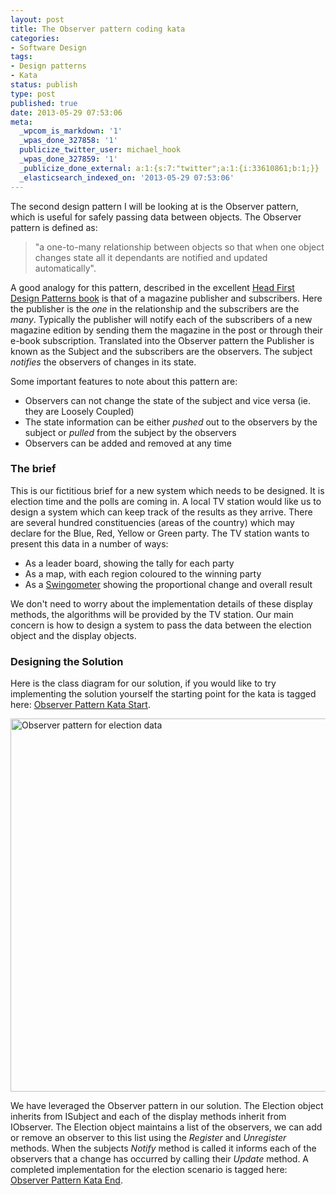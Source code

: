 ```yaml
---
layout: post
title: The Observer pattern coding kata
categories:
- Software Design
tags:
- Design patterns
- Kata
status: publish
type: post
published: true
date: 2013-05-29 07:53:06
meta:
  _wpcom_is_markdown: '1'
  _wpas_done_327858: '1'
  publicize_twitter_user: michael_hook
  _wpas_done_327859: '1'
  _publicize_done_external: a:1:{s:7:"twitter";a:1:{i:33610861;b:1;}}
  _elasticsearch_indexed_on: '2013-05-29 07:53:06'
---
```

The second design pattern I will be looking at is the Observer pattern, which is useful for safely passing data between objects. The Observer pattern is defined as:

<blockquote>"a one-to-many relationship between objects so that when one object changes state all it  dependants  are notified and updated automatically".</blockquote>

A good analogy for this pattern, described in the excellent <a href="http://www.headfirstlabs.com/books/hfdp/">Head First Design Patterns book</a>  is that of a magazine publisher and subscribers. Here the publisher is the <em>one</em>  in the relationship and the subscribers are the <em>many</em>. Typically the publisher will notify each of the subscribers of a new magazine edition by sending them the magazine in the post or through their e-book subscription.  Translated into the Observer pattern the Publisher is known as the Subject and the subscribers are the observers. The subject <em>notifies</em> the observers of changes in its state.

Some important features to note about this pattern are:

<ul>
    <li>Observers can not change the state of the subject and vice versa (ie. they are Loosely Coupled)</li>
    <li>The state information can be either <em>pushed</em> out to the observers by the subject or <em>pulled</em> from the subject by the observers</li>
    <li>Observers can be added and removed at any time</li>
</ul>

<h3>The brief</h3>

This is our  fictitious  brief for a new system which needs to be designed. It is election time and the polls are coming in. A local TV station would like us to design a system which can keep track of the results as they arrive. There are several hundred constituencies (areas of the country) which may declare for the Blue, Red, Yellow or Green party. The TV station wants to present this data in a number of ways:

<ul>
    <li>As a leader board, showing the tally for each party</li>
    <li>As a map, with each region coloured to the winning party</li>
    <li>As a <a href="http://news.bbc.co.uk/1/hi/uk_politics/election_2010/8574653.stm">Swingometer</a>  showing the proportional change and overall result</li>
</ul>

We don't need to worry about the implementation details of these display methods, the algorithms will be provided by the TV station. Our main concern is how to design a system to pass the data between the election object and the display objects.

<h3>Designing the Solution</h3>

Here is the class diagram for our solution, if you would like to try implementing the solution yourself the starting point for the kata is tagged here: <a href="https://github.com/MikeHook/DesignPatterns/tree/ObserverStart">Observer Pattern Kata Start</a>.

<img class="alignnone" alt="Observer pattern for election data" src="https://www.lucidchart.com/publicSegments/view/51892f26-05fc-4844-a25b-4c660a0087f6/image.png" width="579" height="597" />

We have leveraged the Observer pattern in our solution. The Election object inherits from ISubject and each of the display methods inherit from IObserver. The Election object maintains a list of the observers, we can add or remove an observer to this list using the <em>Register</em> and <em>Unregister</em> methods. When the subjects <em>Notify</em> method is called it informs each of the observers that a change has occurred by calling their <em>Update</em> method. A completed implementation for the election scenario is tagged here: <a href="https://github.com/MikeHook/DesignPatterns/tree/ObserverEnd">Observer Pattern Kata End</a>.
